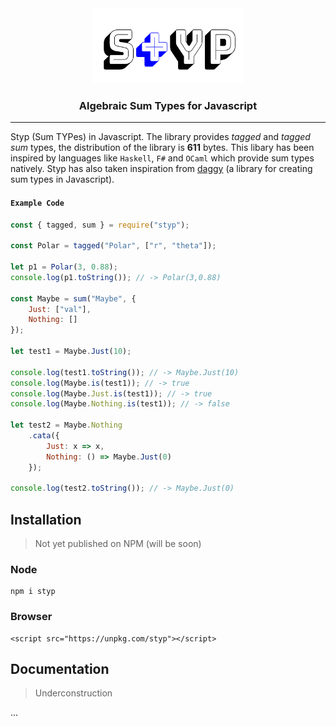 <div align="center">

<img src="static/styp.png" height="120em" width="240em"/>

<h3>Algebraic Sum Types for Javascript</h3>

<hr/>
</div>

Styp (Sum TYPes) in Javascript. The library provides *tagged* and *tagged sum* types, the distribution of the library is **611** bytes. This libary has been inspired by languages like `Haskell`, `F#` and `OCaml` which provide sum types natively. Styp has also taken inspiration from [daggy]() (a library for creating sum types in Javascript).

#### `Example Code`
```javascript
const { tagged, sum } = require("styp");

const Polar = tagged("Polar", ["r", "theta"]);

let p1 = Polar(3, 0.88);
console.log(p1.toString()); // -> Polar(3,0.88)

const Maybe = sum("Maybe", {
    Just: ["val"],
    Nothing: []
});

let test1 = Maybe.Just(10);

console.log(test1.toString()); // -> Maybe.Just(10)
console.log(Maybe.is(test1)); // -> true
console.log(Maybe.Just.is(test1)); // -> true
console.log(Maybe.Nothing.is(test1)); // -> false

let test2 = Maybe.Nothing
    .cata({
        Just: x => x,
        Nothing: () => Maybe.Just(0)
    });

console.log(test2.toString()); // -> Maybe.Just(0)
```

## Installation
> Not yet published on NPM (will be soon)

### Node
```
npm i styp
```
### Browser
```
<script src="https://unpkg.com/styp"></script>
```

## Documentation
> Underconstruction

...